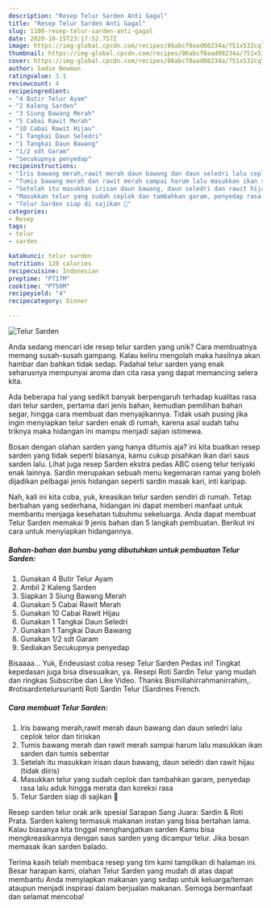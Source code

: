 ```yaml
---
description: "Resep Telur Sarden Anti Gagal"
title: "Resep Telur Sarden Anti Gagal"
slug: 1100-resep-telur-sarden-anti-gagal
date: 2020-10-15T23:17:52.757Z
image: https://img-global.cpcdn.com/recipes/86abcf0aad08234a/751x532cq70/telur-sarden-foto-resep-utama.jpg
thumbnail: https://img-global.cpcdn.com/recipes/86abcf0aad08234a/751x532cq70/telur-sarden-foto-resep-utama.jpg
cover: https://img-global.cpcdn.com/recipes/86abcf0aad08234a/751x532cq70/telur-sarden-foto-resep-utama.jpg
author: Sadie Newman
ratingvalue: 3.1
reviewcount: 4
recipeingredient:
- "4 Butir Telur Ayam"
- "2 Kaleng Sarden"
- "3 Siung Bawang Merah"
- "5 Cabai Rawit Merah"
- "10 Cabai Rawit Hijau"
- "1 Tangkai Daun Seledri"
- "1 Tangkai Daun Bawang"
- "1/2 sdt Garam"
- "Secukupnya penyedap"
recipeinstructions:
- "Iris bawang merah,rawit merah daun bawang dan daun seledri lalu ceplok telor dan tiriskan"
- "Tumis bawang merah dan rawit merah sampai harum lalu masukkan ikan sarden dan tumis sebentar"
- "Setelah itu masukkan irisan daun bawang, daun seledri dan rawit hijau (tidak diiris)"
- "Masukkan telur yang sudah ceplok dan tambahkan garam, penyedap rasa lalu aduk hingga merata dan koreksi rasa"
- "Telur Sarden siap di sajikan 🤤"
categories:
- Resep
tags:
- telur
- sarden

katakunci: telur sarden 
nutrition: 120 calories
recipecuisine: Indonesian
preptime: "PT17M"
cooktime: "PT50M"
recipeyield: "4"
recipecategory: Dinner

---
```



![Telur Sarden](https://img-global.cpcdn.com/recipes/86abcf0aad08234a/751x532cq70/telur-sarden-foto-resep-utama.jpg)

Anda sedang mencari ide resep telur sarden yang unik? Cara membuatnya memang susah-susah gampang. Kalau keliru mengolah maka hasilnya akan hambar dan bahkan tidak sedap. Padahal telur sarden yang enak seharusnya mempunyai aroma dan cita rasa yang dapat memancing selera kita.

Ada beberapa hal yang sedikit banyak berpengaruh terhadap kualitas rasa dari telur sarden, pertama dari jenis bahan, kemudian pemilihan bahan segar, hingga cara membuat dan menyajikannya. Tidak usah pusing jika ingin menyiapkan telur sarden enak di rumah, karena asal sudah tahu triknya maka hidangan ini mampu menjadi sajian istimewa.

Bosan dengan olahan sarden yang hanya ditumis aja? ini kita buatkan resep sarden yang tidak seperti biasanya, kamu cukup pisahkan ikan dari saus sarden lalu. Lihat juga resep Sarden ekstra pedas ABC oseng telur teriyaki enak lainnya. Sardin merupakan sebuah menu kegemaran ramai yang boleh dijadikan pelbagai jenis hidangan seperti sardin masak kari, inti karipap.


Nah, kali ini kita coba, yuk, kreasikan telur sarden sendiri di rumah. Tetap berbahan yang sederhana, hidangan ini dapat memberi manfaat untuk membantu menjaga kesehatan tubuhmu sekeluarga. Anda dapat membuat Telur Sarden memakai 9 jenis bahan dan 5 langkah pembuatan. Berikut ini cara untuk menyiapkan hidangannya.

<!--inarticleads1-->

##### Bahan-bahan dan bumbu yang dibutuhkan untuk pembuatan Telur Sarden:

1. Gunakan 4 Butir Telur Ayam
1. Ambil 2 Kaleng Sarden
1. Siapkan 3 Siung Bawang Merah
1. Gunakan 5 Cabai Rawit Merah
1. Gunakan 10 Cabai Rawit Hijau
1. Gunakan 1 Tangkai Daun Seledri
1. Gunakan 1 Tangkai Daun Bawang
1. Gunakan 1/2 sdt Garam
1. Sediakan Secukupnya penyedap


Bisaaaa… Yuk, Endeusiast coba resep Telur Sarden Pedas ini! Tingkat kepedasan juga bisa disesuaikan, ya. Resepi Roti Sardin Telur yang mudah dan ringkas Subscribe dan Like Video. Thanks Bismillahirrahmanirrahim,. #rotisardintelursurianti Roti Sardin Telur (Sardines French. 

<!--inarticleads2-->

##### Cara membuat Telur Sarden:

1. Iris bawang merah,rawit merah daun bawang dan daun seledri lalu ceplok telor dan tiriskan
1. Tumis bawang merah dan rawit merah sampai harum lalu masukkan ikan sarden dan tumis sebentar
1. Setelah itu masukkan irisan daun bawang, daun seledri dan rawit hijau (tidak diiris)
1. Masukkan telur yang sudah ceplok dan tambahkan garam, penyedap rasa lalu aduk hingga merata dan koreksi rasa
1. Telur Sarden siap di sajikan 🤤


Resep sarden telur orak arik spesial Sarapan Sang Juara: Sardin &amp; Roti Prata. Sarden kaleng termasuk makanan instan yang bisa bertahan lama. Kalau biasanya kita tinggal menghangatkan sarden Kamu bisa mengkreasikannya dengan saus sarden yang dicampur telur. Jika bosan memasak ikan sarden balado. 

Terima kasih telah membaca resep yang tim kami tampilkan di halaman ini. Besar harapan kami, olahan Telur Sarden yang mudah di atas dapat membantu Anda menyiapkan makanan yang sedap untuk keluarga/teman ataupun menjadi inspirasi dalam berjualan makanan. Semoga bermanfaat dan selamat mencoba!
